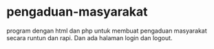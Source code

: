 # pengaduan-masyarakat
program dengan html dan php untuk membuat pengaduan masyarakat secara runtun dan rapi. Dan ada halaman login dan logout.

